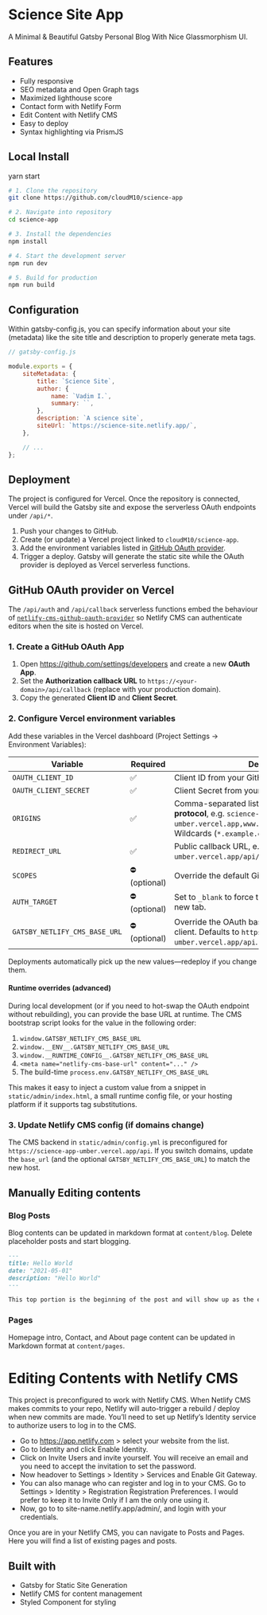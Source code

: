 # Science Site App

A Minimal & Beautiful Gatsby Personal Blog With Nice Glassmorphism UI.

## Features

-   Fully responsive
-   SEO metadata and Open Graph tags
-   Maximized lighthouse score
-   Contact form with Netlify Form
-   Edit Content with Netlify CMS
-   Easy to deploy
-   Syntax highlighting via PrismJS

## Local Install

yarn start

```bash
# 1. Clone the repository
git clone https://github.com/cloudM10/science-app

# 2. Navigate into repository
cd science-app

# 3. Install the dependencies
npm install

# 4. Start the development server
npm run dev

# 5. Build for production
npm run build
```

## Configuration

Within gatsby-config.js, you can specify information about your site (metadata) like the site title and description to properly generate meta tags.

```js
// gatsby-config.js

module.exports = {
    siteMetadata: {
        title: `Science Site`,
        author: {
            name: `Vadim I.`,
            summary: ``,
        },
        description: `A science site`,
        siteUrl: `https://science-site.netlify.app/`,
    },

    // ...
};
```

## Deployment

The project is configured for Vercel. Once the repository is connected, Vercel will build the Gatsby site and expose the serverless OAuth endpoints under `/api/*`.

1. Push your changes to GitHub.
2. Create (or update) a Vercel project linked to `cloudM10/science-app`.
3. Add the environment variables listed in [GitHub OAuth provider](#github-oauth-provider-on-vercel).
4. Trigger a deploy. Gatsby will generate the static site while the OAuth provider is deployed as Vercel serverless functions.

## GitHub OAuth provider on Vercel

The `/api/auth` and `/api/callback` serverless functions embed the behaviour of [`netlify-cms-github-oauth-provider`](https://github.com/vencax/netlify-cms-github-oauth-provider) so Netlify CMS can authenticate editors when the site is hosted on Vercel.

### 1. Create a GitHub OAuth App

1. Open <https://github.com/settings/developers> and create a new **OAuth App**.
2. Set the **Authorization callback URL** to `https://<your-domain>/api/callback` (replace with your production domain).
3. Copy the generated **Client ID** and **Client Secret**.

### 2. Configure Vercel environment variables

Add these variables in the Vercel dashboard (Project Settings → Environment Variables):

| Variable                      | Required       | Description                                                                                                                                                                  |
| ----------------------------- | -------------- | ---------------------------------------------------------------------------------------------------------------------------------------------------------------------------- |
| `OAUTH_CLIENT_ID`             | ✅             | Client ID from your GitHub OAuth App.                                                                                                                                        |
| `OAUTH_CLIENT_SECRET`         | ✅             | Client Secret from your GitHub OAuth App.                                                                                                                                    |
| `ORIGINS`                     | ✅             | Comma-separated list of allowed origins **without protocol**, e.g. `science-app-umber.vercel.app,www.example.com,localhost:8000`. Wildcards (`*.example.com`) are supported. |
| `REDIRECT_URL`                | ✅             | Public callback URL, e.g. `https://science-app-umber.vercel.app/api/callback`.                                                                                               |
| `SCOPES`                      | ⛔️ (optional) | Override the default GitHub scopes (`repo,user`).                                                                                                                            |
| `AUTH_TARGET`                 | ⛔️ (optional) | Set to `_blank` to force the login window to open in a new tab.                                                                                                              |
| `GATSBY_NETLIFY_CMS_BASE_URL` | ⛔️ (optional) | Override the OAuth base URL used by the CMS client. Defaults to `https://science-app-umber.vercel.app/api`.                                                                  |

Deployments automatically pick up the new values—redeploy if you change them.

#### Runtime overrides (advanced)

During local development (or if you need to hot-swap the OAuth endpoint without rebuilding), you can provide the base URL at runtime. The CMS bootstrap script looks for the value in the following order:

1. `window.GATSBY_NETLIFY_CMS_BASE_URL`
2. `window.__ENV__.GATSBY_NETLIFY_CMS_BASE_URL`
3. `window.__RUNTIME_CONFIG__.GATSBY_NETLIFY_CMS_BASE_URL`
4. `<meta name="netlify-cms-base-url" content="..." />`
5. The build-time `process.env.GATSBY_NETLIFY_CMS_BASE_URL`

This makes it easy to inject a custom value from a snippet in `static/admin/index.html`, a small runtime config file, or your hosting platform if it supports tag substitutions.

### 3. Update Netlify CMS config (if domains change)

The CMS backend in `static/admin/config.yml` is preconfigured for `https://science-app-umber.vercel.app/api`. If you switch domains, update the `base_url` (and the optional `GATSBY_NETLIFY_CMS_BASE_URL`) to match the new host.

## Manually Editing contents

### Blog Posts

Blog contents can be updated in markdown format at `content/blog`. Delete placeholder posts and start blogging.

```md
---
title: Hello World
date: "2021-05-01"
description: "Hello World"
---

This top portion is the beginning of the post and will show up as the excerpt on the homepage.
```

### Pages

Homepage intro, Contact, and About page content can be updated in Markdown format at `content/pages`.

# Editing Contents with Netlify CMS

This project is preconfigured to work with Netlify CMS.
When Netlify CMS makes commits to your repo, Netlify will auto-trigger a rebuild / deploy when new commits are made.
You’ll need to set up Netlify’s Identity service to authorize users to log in to the CMS.

-   Go to <https://app.netlify.com> > select your website from the list.
-   Go to Identity and click Enable Identity.
-   Click on Invite Users and invite yourself. You will receive an email and you need to accept the invitation to set the password.
-   Now headover to Settings > Identity > Services and Enable Git Gateway.
-   You can also manage who can register and log in to your CMS. Go to Settings > Identity > Registration Registration Preferences. I would prefer to keep it to Invite Only if I am the only one using it.
-   Now, go to to site-name.netlify.app/admin/, and login with your credentials.

Once you are in your Netlify CMS, you can navigate to Posts and Pages. Here you will find a list of existing pages and posts.

## Built with

-   Gatsby for Static Site Generation
-   Netlify CMS for content management
-   Styled Component for styling
